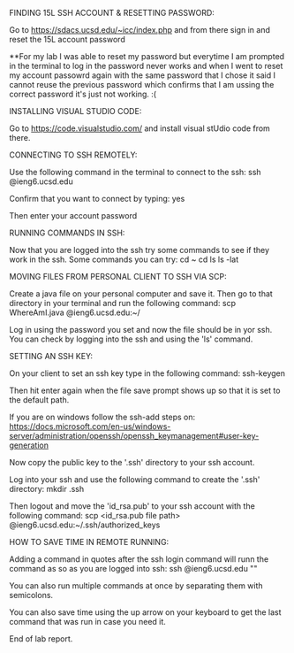 FINDING 15L SSH ACCOUNT & RESETTING PASSWORD:

  Go to https://sdacs.ucsd.edu/~icc/index.php and from there sign in and reset the 15L account password
  
  **For my lab I was able to reset my password but everytime I am prompted in the terminal to log in the 
    password never works and when I went to reset my account passowrd again with the same password that I 
    chose it said I cannot reuse the previous password which confirms that I am ussing the correct password 
    it's just not working. :(

INSTALLING VISUAL STUDIO CODE:

  Go to https://code.visualstudio.com/ and install visual stUdio code from there.

CONNECTING TO SSH REMOTELY:

  Use the following command in the terminal to connect to the ssh:
  ssh <account username>@ieng6.ucsd.edu

  Confirm that you want to connect by typing:
  yes

  Then enter your account password

RUNNING COMMANDS IN SSH:
  
  Now that you are logged into the ssh try some commands to see if they work in the ssh.
  Some commands you can try:
  cd ~
  cd
  ls
  ls -lat

MOVING FILES FROM PERSONAL CLIENT TO SSH VIA SCP:
  
  Create a java file on your personal computer and save it.
  Then go to that directory in your terminal and run the following command:
  scp WhereAmI.java <account username>@ieng6.ucsd.edu:~/

  Log in using the password you set and now the file should be in yor ssh. You can check by logging into the ssh 
  and using the 'ls' command.

SETTING AN SSH KEY:
  
  On your client to set an ssh key type in the following command:
  ssh-keygen
  
  Then hit enter again when the file save prompt shows up so that it is set to the default path.
  
  If you are on windows follow the ssh-add steps on:
  https://docs.microsoft.com/en-us/windows-server/administration/openssh/openssh_keymanagement#user-key-generation
  
  Now copy the public key to the '.ssh' directory to your ssh account.
  
  Log into your ssh and use the following command to create the '.ssh' directory:
  mkdir .ssh
  
  Then logout and move the 'id_rsa.pub' to your ssh account with the following command:
  scp <id_rsa.pub file path> <account username>@ieng6.ucsd.edu:~/.ssh/authorized_keys
  
HOW TO SAVE TIME IN REMOTE RUNNING:
  
  Adding a command in quotes after the ssh login command will runn the command as so as you are logged into 
  ssh:
  ssh <account username>@ieng6.ucsd.edu "<command>"
  
  You can also run multiple commands at once by separating them with semicolons.
  
  You can also save time using the up arrow on your keyboard to get the last command that was run in case you 
  need it.
    
End of lab report.


